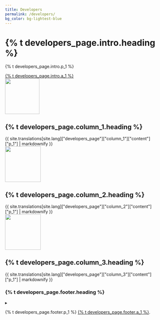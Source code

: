 ```yaml
---
title: Developers
permalink: /developers/
bg_color: bg-lightest-blue
---
```


<div class="bg-navy mb1">
  <div id="developer-header" class="container cntnr-wide px2 sm-px3 py4">
    <div class="col-12 sm-col-8">
      <h1 class="mt0 mb3 white">
        {% t developers_page.intro.heading %}
      </h1>
      <p class="mb3 white fs-20p serif">
        {% t developers_page.intro.p_1 %}
      </p>
      <a href="https://developers.login.gov/" target="_blank" class="btn btn-primary btn-wide">{% t developers_page.intro.a_1 %}</a>
    </div>
  </div>
</div>

<div class="bg-white">
  <div class="container cntnr-wide p2 sm-p3">
    <div class="clearfix mxn2">
      <div class="col col-12 sm-col-4 px2">
        <img alt="" src="{{ '/assets/img/comply.svg' | relative_url }}" height="117" width="113">
        <h2 class="mt2 mb2 pb2 blue border-bottom">{% t developers_page.column_1.heading %}</h2>
        {{ site.translations[site.lang]["developers_page"]["column_1"]["content"]["p_1"] | markdownify }}
      </div>
      <div class="col col-12 sm-col-4 px2">
        <img alt="" src="{{ '/assets/img/launch.svg' | relative_url }}" height="117">
        <h2 class="mt2 mb2 pb2 blue border-bottom">{% t developers_page.column_2.heading %}</h2>
        {{ site.translations[site.lang]["developers_page"]["column_2"]["content"]["p_1"] | markdownify }}
      </div>
      <div class="col col-12 sm-col-4 px2">
        <img alt="" src="{{ '/assets/img/develop.svg' | relative_url }}" height="117">
        <h2 class="mt2 mb2 pb2 blue border-bottom">{% t developers_page.column_3.heading %}</h2>
        {{ site.translations[site.lang]["developers_page"]["column_3"]["content"]["p_1"] | markdownify }}
      </div>
    </div>
  </div>
</div>

<div class="bg-lightest-blue">
  <div class="container cntnr-wide px2 py3 center">
    <h3 class="inline align-middle">{% t developers_page.footer.heading %}</h3>
    <span class="inline-block sm-px1 h1 blue align-middle line-height-1">▸</span>
    <p class="m0 fs-20p inline align-middle">{% t developers_page.footer.p_1 %} <a class="nowrap" href="mailto:login-contact@gsa.gov?subject=login.gov">{% t developers_page.footer.a_1 %}</a>.</p>
  </div>
</div>

